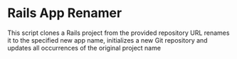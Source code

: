 # Rails App Renamer

This script clones a Rails project from the provided repository URL renames it to the specified new app name, initializes a new Git repository and updates all occurrences of the original project name

